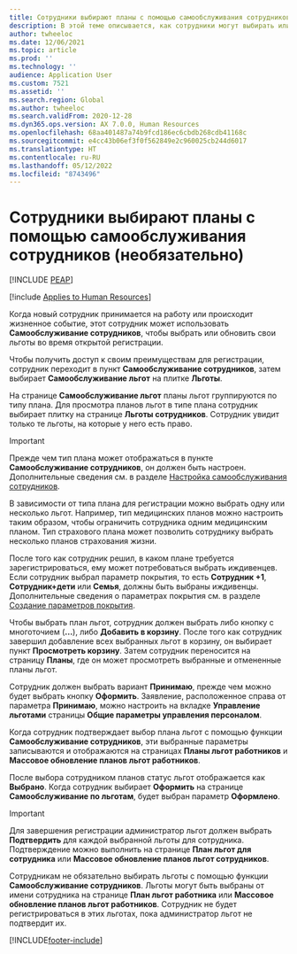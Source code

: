 ```yaml
---
title: Сотрудники выбирают планы с помощью самообслуживания сотрудников (необязательно)
description: В этой теме описывается, как сотрудники могут выбирать или обновлять свои льготы.
author: twheeloc
ms.date: 12/06/2021
ms.topic: article
ms.prod: ''
ms.technology: ''
audience: Application User
ms.custom: 7521
ms.assetid: ''
ms.search.region: Global
ms.author: twheeloc
ms.search.validFrom: 2020-12-28
ms.dyn365.ops.version: AX 7.0.0, Human Resources
ms.openlocfilehash: 68aa401487a74b9fcd186ec6cbdb268cdb41168c
ms.sourcegitcommit: e4cc43b06ef3f0f562849e2c960025cb244d6017
ms.translationtype: HT
ms.contentlocale: ru-RU
ms.lasthandoff: 05/12/2022
ms.locfileid: "8743496"
---
```

# <a name="employees-select-plans-by-using-employee-self-service-optional"></a>Сотрудники выбирают планы с помощью самообслуживания сотрудников (необязательно)


[!INCLUDE [PEAP](../includes/peap-2.md)]

[!include [Applies to Human Resources](../includes/applies-to-hr.md)]

Когда новый сотрудник принимается на работу или происходит жизненное событие, этот сотрудник может использовать **Самообслуживание сотрудников**, чтобы выбрать или обновить свои льготы во время открытой регистрации.

Чтобы получить доступ к своим преимуществам для регистрации, сотрудник переходит в пункт **Самообслуживание сотрудников**, затем выбирает **Самообслуживание льгот** на плитке **Льготы**.

На странице **Самообслуживание льгот** планы льгот группируются по типу плана. Для просмотра планов льгот в типе плана сотрудник выбирает плитку на странице **Льготы сотрудников**. Сотрудник увидит только те льготы, на которые у него есть право.

> [!IMPORTANT]
> Прежде чем тип плана может отображаться в пункте **Самообслуживание сотрудников**, он должен быть настроен. Дополнительные сведения см. в разделе [Настройка самообслуживания сотрудников](/dynamics365/human-resources/hr-benefits-setup-employee-self-service).

В зависимости от типа плана для регистрации можно выбрать одну или несколько льгот. Например, тип медицинских планов можно настроить таким образом, чтобы ограничить сотрудника одним медицинским планом. Тип страхового плана может позволить сотруднику выбрать несколько планов страхования жизни.

После того как сотрудник решил, в каком плане требуется зарегистрироваться, ему может потребоваться выбрать иждивенцев. Если сотрудник выбрал параметр покрытия, то есть **Сотрудник +1**, **Сотрудник+дети** или **Семья**, должны быть выбраны иждивенцы. Дополнительные сведения о параметрах покрытия см. в разделе [Создание параметров покрытия](/dynamics365/human-resources/hr-benefits-setup-coverage-options).

Чтобы выбрать план льгот, сотрудник должен выбрать либо кнопку с многоточием (**...**), либо **Добавить в корзину**. После того как сотрудник завершил добавление всех выбранных льгот в корзину, он выбирает пункт **Просмотреть корзину**. Затем сотрудник переносится на страницу **Планы**, где он может просмотреть выбранные и отмененные планы льгот.

Сотрудник должен выбрать вариант **Принимаю**, прежде чем можно будет выбрать кнопку **Оформить**. Заявление, расположенное справа от параметра **Принимаю**, можно настроить на вкладке **Управление льготами** страницы **Общие параметры управления персоналом**.

Когда сотрудник подтверждает выбор плана льгот с помощью функции **Самообслуживание сотрудников**, эти выбранные параметры записываются и отображаются на страницах **Планы льгот работников** и **Массовое обновление планов льгот работников**.

После выбора сотрудником планов статус льгот отображается как **Выбрано**. Когда сотрудник выбирает **Оформить** на странице **Самообслуживание по льготам**, будет выбран параметр **Оформлено**.

> [!IMPORTANT]
> Для завершения регистрации администратор льгот должен выбрать **Подтвердить** для каждой выбранной льготы для сотрудника. Подтверждение можно выполнить на странице **План льгот для сотрудника** или **Массовое обновление планов льгот сотрудников**.
>

Сотрудникам не обязательно выбирать льготы с помощью функции **Самообслуживание сотрудников**. Льготы могут быть выбраны от имени сотрудника на странице **План льгот работника** или **Массовое обновление планов льгот работников**. Сотрудник не будет регистрироваться в этих льготах, пока администратор льгот не подтвердит их.

[!INCLUDE[footer-include](../includes/footer-banner.md)]
